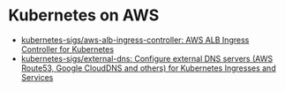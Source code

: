 # Kubernetes on AWS

- [kubernetes-sigs/aws-alb-ingress-controller: AWS ALB Ingress Controller for Kubernetes](https://github.com/kubernetes-sigs/aws-alb-ingress-controller)
- [kubernetes-sigs/external-dns: Configure external DNS servers (AWS Route53, Google CloudDNS and others) for Kubernetes Ingresses and Services](https://github.com/kubernetes-sigs/external-dns)